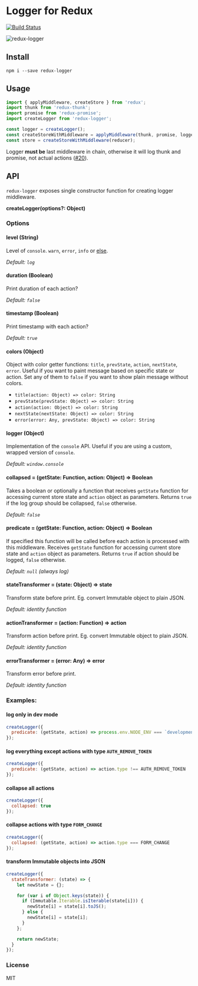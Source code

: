 # Logger for Redux
[![Build Status](https://travis-ci.org/fcomb/redux-logger.svg?branch=master)](https://travis-ci.org/fcomb/redux-logger)

![redux-logger](http://i.imgur.com/LDgv4tp.png)

## Install
`npm i --save redux-logger`

## Usage
```javascript
import { applyMiddleware, createStore } from 'redux';
import thunk from 'redux-thunk';
import promise from 'redux-promise';
import createLogger from 'redux-logger';

const logger = createLogger();
const createStoreWithMiddleware = applyMiddleware(thunk, promise, logger)(createStore);
const store = createStoreWithMiddleware(reducer);
```
Logger **must be** last middleware in chain, otherwise it will log thunk and promise, not actual actions ([#20](https://github.com/fcomb/redux-logger/issues/20)).

## API

`redux-logger` exposes single constructor function for creating logger middleware.  

__createLogger(options?: Object)__

### Options

#### __level (String)__
Level of `console`. `warn`, `error`, `info` or [else](https://developer.mozilla.org/en/docs/Web/API/console).

*Default: `log`*

#### __duration (Boolean)__
Print duration of each action?

*Default: `false`*

#### __timestamp (Boolean)__
Print timestamp with each action?

*Default: `true`*

#### __colors (Object)__
Object with color getter functions: `title`, `prevState`, `action`, `nextState`, `error`. Useful if you want to paint
message based on specific state or action. Set any of them to `false` if you want to show plain message without colors.

* `title(action: Object) => color: String`
* `prevState(prevState: Object) => color: String`
* `action(action: Object) => color: String`
* `nextState(nextState: Object) => color: String`
* `error(error: Any, prevState: Object) => color: String`

#### __logger (Object)__
Implementation of the `console` API. Useful if you are using a custom, wrapped version of `console`.

*Default: `window.console`*

#### __collapsed = (getState: Function, action: Object) => Boolean__
Takes a boolean or optionally a function that receives `getState` function for accessing current store state and `action` object as parameters. Returns `true` if the log group should be collapsed, `false` otherwise.

*Default: `false`*

#### __predicate = (getState: Function, action: Object) => Boolean__
If specified this function will be called before each action is processed with this middleware.
Receives `getState` function for  accessing current store state and `action` object as parameters. Returns `true` if action should be logged, `false` otherwise.

*Default: `null` (always log)*

#### __stateTransformer = (state: Object) => state__
Transform state before print. Eg. convert Immutable object to plain JSON.

*Default: identity function*

#### __actionTransformer = (action: Function) => action__
Transform action before print. Eg. convert Immutable object to plain JSON.

*Default: identity function*

#### __errorTransformer = (error: Any) => error__
Transform error before print.

*Default: identity function*

### Examples:
#### log only in dev mode
```javascript
createLogger({
  predicate: (getState, action) => process.env.NODE_ENV === `development`
});
```

#### log everything except actions with type `AUTH_REMOVE_TOKEN`
```javascript
createLogger({
  predicate: (getState, action) => action.type !== AUTH_REMOVE_TOKEN
});
```

#### collapse all actions
```javascript
createLogger({
  collapsed: true
});
```

#### collapse actions with type `FORM_CHANGE`
```javascript
createLogger({
  collapsed: (getState, action) => action.type === FORM_CHANGE
});
```

#### transform Immutable objects into JSON
```javascript
createLogger({
  stateTransformer: (state) => {
    let newState = {};

    for (var i of Object.keys(state)) {
      if (Immutable.Iterable.isIterable(state[i])) {
        newState[i] = state[i].toJS();
      } else {
        newState[i] = state[i];
      }
    };

    return newState;
  }
});
```


### License
MIT
